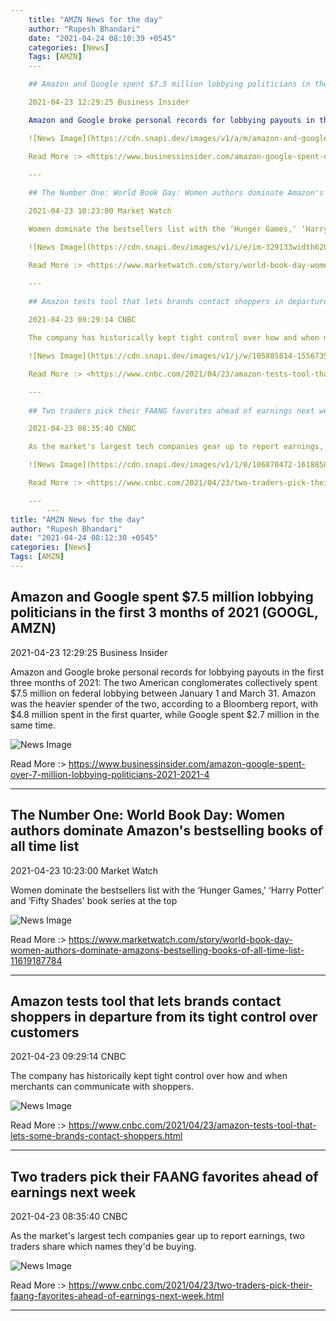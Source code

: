 ```yaml
---
    title: "AMZN News for the day"
    author: "Rupesh Bhandari"
    date: "2021-04-24 08:10:39 +0545"
    categories: [News]
    Tags: [AMZN]
    ---

    ## Amazon and Google spent $7.5 million lobbying politicians in the first 3 months of 2021 (GOOGL, AMZN)

    2021-04-23 12:29:25 Business Insider

    Amazon and Google broke personal records for lobbying payouts in the first three months of 2021: The two American conglomerates collectively spent $7.5 million on federal lobbying between January 1 and March 31. Amazon was the heavier spender of the two, according to a Bloomberg report, with $4.8 million spent in the first quarter, while Google spent $2.7 million in the same time.

    ![News Image](https://cdn.snapi.dev/images/v1/a/m/amazon-and-google-spent-75-million-lobbying-politicians-in-the-first-3-months-of-2021-782513.jpg)

    Read More :> <https://www.businessinsider.com/amazon-google-spent-over-7-million-lobbying-politicians-2021-2021-4>

    ---
        
    ## The Number One: World Book Day: Women authors dominate Amazon's bestselling books of all time list

    2021-04-23 10:23:00 Market Watch

    Women dominate the bestsellers list with the ‘Hunger Games,' ‘Harry Potter' and ‘Fifty Shades' book series at the top

    ![News Image](https://cdn.snapi.dev/images/v1/i/e/im-329133width620size14382022471910112-782183.jpg)

    Read More :> <https://www.marketwatch.com/story/world-book-day-women-authors-dominate-amazons-bestselling-books-of-all-time-list-11619187784>

    ---
        
    ## Amazon tests tool that lets brands contact shoppers in departure from its tight control over customers

    2021-04-23 09:29:14 CNBC

    The company has historically kept tight control over how and when merchants can communicate with shoppers.

    ![News Image](https://cdn.snapi.dev/images/v1/j/w/105885814-1556735385862rtx6tyk4-782005.jpg)

    Read More :> <https://www.cnbc.com/2021/04/23/amazon-tests-tool-that-lets-some-brands-contact-shoppers.html>

    ---
        
    ## Two traders pick their FAANG favorites ahead of earnings next week

    2021-04-23 08:35:40 CNBC

    As the market's largest tech companies gear up to report earnings, two traders share which names they'd be buying.

    ![News Image](https://cdn.snapi.dev/images/v1/1/0/106870472-1618858460966-logo-781887.jpg)

    Read More :> <https://www.cnbc.com/2021/04/23/two-traders-pick-their-faang-favorites-ahead-of-earnings-next-week.html>

    ---
        ---
title: "AMZN News for the day"
author: "Rupesh Bhandari"
date: "2021-04-24 08:12:30 +0545"
categories: [News]
Tags: [AMZN]
---
```


## Amazon and Google spent $7.5 million lobbying politicians in the first 3 months of 2021 (GOOGL, AMZN)

2021-04-23 12:29:25 Business Insider

Amazon and Google broke personal records for lobbying payouts in the first three months of 2021: The two American conglomerates collectively spent $7.5 million on federal lobbying between January 1 and March 31. Amazon was the heavier spender of the two, according to a Bloomberg report, with $4.8 million spent in the first quarter, while Google spent $2.7 million in the same time.

![News Image](https://cdn.snapi.dev/images/v1/a/m/amazon-and-google-spent-75-million-lobbying-politicians-in-the-first-3-months-of-2021-782513.jpg)

Read More :> <https://www.businessinsider.com/amazon-google-spent-over-7-million-lobbying-politicians-2021-2021-4>

---
        
## The Number One: World Book Day: Women authors dominate Amazon's bestselling books of all time list

2021-04-23 10:23:00 Market Watch

Women dominate the bestsellers list with the ‘Hunger Games,' ‘Harry Potter' and ‘Fifty Shades' book series at the top

![News Image](https://cdn.snapi.dev/images/v1/i/e/im-329133width620size14382022471910112-782183.jpg)

Read More :> <https://www.marketwatch.com/story/world-book-day-women-authors-dominate-amazons-bestselling-books-of-all-time-list-11619187784>

---
        
## Amazon tests tool that lets brands contact shoppers in departure from its tight control over customers

2021-04-23 09:29:14 CNBC

The company has historically kept tight control over how and when merchants can communicate with shoppers.

![News Image](https://cdn.snapi.dev/images/v1/j/w/105885814-1556735385862rtx6tyk4-782005.jpg)

Read More :> <https://www.cnbc.com/2021/04/23/amazon-tests-tool-that-lets-some-brands-contact-shoppers.html>

---
        
## Two traders pick their FAANG favorites ahead of earnings next week

2021-04-23 08:35:40 CNBC

As the market's largest tech companies gear up to report earnings, two traders share which names they'd be buying.

![News Image](https://cdn.snapi.dev/images/v1/1/0/106870472-1618858460966-logo-781887.jpg)

Read More :> <https://www.cnbc.com/2021/04/23/two-traders-pick-their-faang-favorites-ahead-of-earnings-next-week.html>

---
        